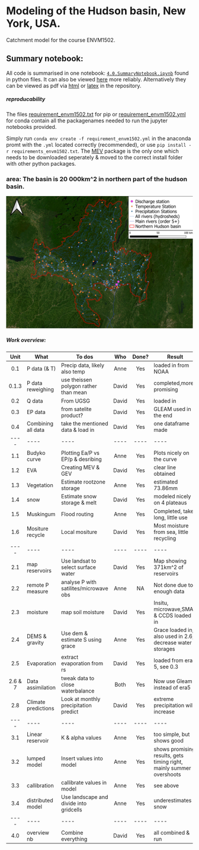 # Modeling of the Hudson basin, New York, USA.
Catchment model for the course ENVM1502.

## Summary notebook:
All code is summarised in one notebook: [`4.0.SummaryNotebook.ipynb`](https://github.com/Daafip/ENVM1502-Catchment-model/blob/main/Python%20files/4.0.SummaryNotebook.ipynb) found in python files. It can also be viewed [here](https://nbviewer.org/github/Daafip/ENVM1502-Catchment-model/blob/main/Python%20files/4.0.SummaryNotebook.ipynb) more reliably. Alternatively they can be viewed as pdf via [html](https://github.com/Daafip/ENVM1502-Catchment-model/blob/main/SummaryNotebook_Group18_DavidHaasnoot_AnneVersleijen-via-html.pdf) or [latex](https://github.com/Daafip/ENVM1502-Catchment-model/blob/main/SummaryNotebook_Group18_DavidHaasnoot_AnneVersleijen-via-html.pdf) in the repository. 

##### reproducability
The files [requirement_envm1502.txt](https://github.com/Daafip/ENVM1502-Catchment-model/blob/main/requirements_envm1502.txt) for pip or  [requirement_envm1502.yml](https://github.com/Daafip/ENVM1502-Catchment-model/blob/main/requirement_envm1502.yml) for conda contain all the packagenames needed to run the jupyter notebooks provided. 

Simply run `conda env create -f requirement_envm1502.yml` in the anaconda promt with the `.yml` located correctly (recommended), or use  `pip install -r requirements_envm1502.txt`. 
The [MEV](https://github.com/EnricoZorzetto/mevpy) package is the only one which needs to be downloaded seperately & moved to the correct install folder with other python packages. 

### area: The basin is 20 000km^2 in northern part of the hudson basin.
![map_hudson_stations](GIS/map_hudson_stations.jpeg)

##### Work overview:
| Unit        | What                | To dos                                 | Who   | Done?  |  Result                 |
| :----:      | ----                | ----                                   |:----: | :----: | ----                    |
| 0.1         | P data (& T)        | Precip data, likely also temp          | Anne  | Yes    | loaded in from NOAA     |
| 0.1.3       | P data reweighing   | use theissen polygon rather than mean  | David | Yes    | completed,more promising|  
| 0.2         | Q data              | From UGSG                              | David | Yes    | loaded in               |  
| 0.3         | EP data             | from satelite product?                 | David | Yes    | GLEAM used in the end   | 
| 0.4         | Combining all data  | take the mentioned data & load in      | David | Yes    | one dataframe made      |  
| ----        | ----                | ----                                   | ----  | ----   | ----                      |
| 1.1         | Budyko curve        | Plotting Ea/P vs EP/p &  desribing     | Anne  | Yes    | Plots nicely on the curve|  
| 1.2         | EVA                 | Creating MEV & GEV                     | David | Yes    | clear line obtained      |
| 1.3         | Vegetation          | Estimate rootzone storage              | Anne  | Yes    | estimated 73.86mm       |
| 1.4         | snow                | Estimate snow storage & melt           | David | Yes    | modeled nicely on 4 plateaus |  
| 1.5         | Muskingum           | Flood routing                          | Anne  | Yes    | Completed, takes long, little use   |
| 1.6         | Mositure recycle    | Local mositure                         | David | Yes    | Most moisture from sea, little recycling |
| ----        | ----                | ----                                   | ----  | ----   | ----                    |
| 2.1         | map reservoirs      | Use landsat to select surface water    | David | Yes    | Map showing 371km^2 of reservoirs |
| 2.2         | remote P measure    | analyse P with satilites/microwave obs | Anne  | NA     | Not done due to enough data|
| 2.3         | moisture            | map soil moisture                      | David | Yes    | Insitu, microwave,SMAP & CCDS loaded in|
| 2.4         | DEMS & gravity      | Use dem & estimate S using grace       | Anne  | Yes    | Grace loaded in, also used in 2.6, decrease water storages|
| 2.5         | Evaporation         | extract evaporation from rs            | David | Yes    | loaded from era 5, see 0.3|
| 2.6 & 7     | Data assimilation   | tweak data to close waterbalance       | Both  | Yes    | Now use Gleam instead of era5 |
| 2.8         | Climate predictions | Look at monthly precipitation predict  | David | Yes    | extreme precipitation will increase    |
| ----        | ----                | ----                                   | ----  | ----   | ----                    |
| 3.1         | Linear reservoir    | K & alpha values                       | Anne  | Yes    | too simple, but shows good    |
| 3.2         | lumped model        | Insert values into model               | Anne  | Yes    | shows promising results, gets timing right, mainly summer overshoots |
| 3.3         | callibration        | callibrate values in model             | Anne  | Yes    | see above                        |
| 3.4         | distributed model   | Use landscape and divide into gridcells| Anne  | Yes    | underestimates snow                        |
| ----        | ----                | ----                                   | ----  | ----   | ----                    |
| 4.0         | overview nb         | Combine everything                     | David | Yes    |  all combined & run                       |

